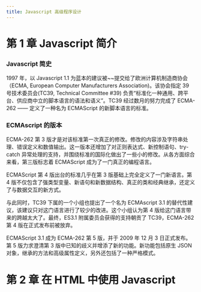 ```yaml
---
title: Javascript 高级程序设计
---
```


第 1 章 Javascript 简介
======================

### Javascript 简史

1997 年，以 Javascript 1.1 为蓝本的建议被~~提交给了欧洲计算机制造商协会（ECMA, European Computer Manufacturers Association)。该协会指定 39 号技术委员会(TC39, Technical Committee #39) 负责“标准化一种通用、跨平台、供应商中立的脚本语言的语法和语义”。TC39 经过数月的努力完成了 ECMA-262 —— 定义了一种名为 ECMAScript 的新脚本语言的标准。

### ECMAscript 的版本

ECMA-262 第 3 版才是对该标准第一次真正的修改。修改的内容涉及字符串处理、错误定义和数值输出。这一版本还增加了对正则表达式、新控制语句、try-catch 异常处理的支持，并围绕标准的国际化做出了一些小的修改。从各方面综合来看，第三版标志着 ECMAScript 成为了一门真正的编程语言。

ECMAScript 第 4 版出台的标准几乎在第 3 版基础上完全定义了一门新语言。第 4 版不仅包含了强类型变量、新语句和新数据结构、真正的类和经典继承，还定义了与数据交互的新方式。

与此同时，TC39 下属的一个小组也提出了一个名为 ECMAscript 3.1 的替代性建议，该建议只对这门语言进行了较少的改进。这个小组认为第 4 版给这门语言带来的跨越太大了。最终，ES3.1 附属委员会获得的支持朝贡了 TC39，ECMA-262 第 4 版在正式发布前被放弃。

ECMAScript 3.1 成为 ECMA-262 第 5 版，并于 2009 年 12 月 3 日正式发布。第 5 版力求澄清第 3 版中已知的歧义并增添了新的功能。新功能包括原生 JSON 对象，继承的方法和高级属性定义，另外还包括了一种严格模式。

第 2 章 在 HTML 中使用 Javascript
================================

### <script> 元素

按照传统的做法，所有 `<script>` 元素都应该放在页面的 `<head>` 元素中，这种做法的目的是把所有外部文件（包括 CSS 文件和 Javascript 文件）的引用都放在相同的地方。可是，在文档的 `<head>` 元素中包含所有 Javascript 文件，意味着必须等到全部 Javascript 代码都被下载、解析和执行完成以后，才能开始呈现页面的内容（浏览器在遇到 `<body>` 标签才开始呈现内容）。对于那些需要很多 Javascript 代码的页面来说，这无疑会导致浏览器在呈现页面时出现明显的延迟，而延迟期间的浏览器窗口将是一片空白。为了避免这个问题，现代 Web 应用程序一般把全部 Javascript 引用放在 `<body>` 元素中页面内容的后面。

第 3 章 基本概念
===============

### 标识符

所谓标识符，就是指变量、函数、属性的名字，或者函数的参数。标识符可以是按照下列格式规则组合起来的一个或多个字符：

- 第一个字符必须是一个字母、下划线或一个美元符号($)；
- 其它字符可以是字母、下划线、美元符号或数字。

### 变量

用 var 操作符定义的变量将成为定义该变量的作用域的局部变量；如果省略 var 操作符，则创建了一个全局变量。

### 数据类型

ECMAScript 中有 5 种基本数据类型：Undefined、Null、Boolean、Number 和 String。还有 1 种复杂数据类型 —— Object。

### typeof 操作符

对一个值使用 `typeof` 操作符可能返回下列某个字符串：

- "undefined" —— 如果这个值未定义或未初始化；
- "boolean" —— 如果这个值是布尔值；
- "string" —— 如果这个值是字符串；
- "number" —— 如果这个值是数值；
- "object" —— 如果这个值是对象或 null；
- "function" —— 如果这个值是函数。

### Undefined 类型

Undefined 类型只有一个值，即特殊的 `undefined`。在使用 `var` 声明变量但未对其初始化时，这个变量的值就是 `undefined`。

一般而言，不存在需要显式地把一个变量设置为 `undefined` 值得情况。字面值 `undefined` 的主要目的是用于比较，为了正式区分空对象指针与未经初始化的变量。

包含 `undefined` 值的变量和尚未定义的变量是不一样的，使用尚未定义的变量会导致一个错误。对于尚未声明过的变量，只能执行一项操作，即使用 `typeof` 操作符检测其数据类型。

对未初始化的变量执行 `typeof` 操作符会返回 `undefined` 值，对未声明的变量执行 `typeof` 操作符同样也会返回 `undefined` 值。

即使未初始化的变量会自动获得 undefined 值，但显式地初始化变量依然是明智的选择。如果能做到这一点，那么当 typeof 操作符返回 "undefined" 值时，我们就知道被检测的变量还没有被声明，而不是尚未初始化。

### Null 类型

Null 类型是第二个只有一个值的数据类型，这个特殊的值是 null。从逻辑角度看，null 值表示一个空对象指针，而这也正是使用 typeof 操作符检测 null 值时会返回 "object" 的原因。

如果定义的变量准备在将来用于保存对象，那么最好应该将变量初始化为 null 而不是其他值。这样一来，只要直接检查 null 值就可以知道相应的变量是否已经保存了一个对象的引用。


### Boolean 类型

Boolean 类型只有两个字面值：`true` 和 `false`。

需要注意的是，Boolean 类型的字面值 true 和 false 是区分大小写的。也就是说，True 和 False（以及其他的混合大小写形式）都不是 Boolean 值，而只是标识符。

虽然 Boolean 类型的字面值只有两个，但 ECMAScript 中所有类型的值都有与这两个 Boolean 值等价的值。要将一个值转换为其对应的 Boolean 值，可以调用转型函数 `Boolean()`：

    var message = "Hello world!"
    var messageAsBoolean = Boolean(message)

可以对任何数据类型的值调用 Boolean() 函数，而且总会返回一个 Boolean 值。至于返回的这个值是 true 还是 false，却决于要转换值得数据类型及其实际值。

    数据类型        转换为 true 的值       转换为 false 的值

    Boolean        true                   false
    String         任何非空字符串          ""
    Number         任何非0数值             0 和 NaN
    Object         任何对象                null
    Undefined      N/A                    undefined


### Number 类型

为支持各种数值类型，ECMAScript-262 定义了不同的数值字面量格式。

最基本的数值字面量格式是十进制整数。

    var intNum = 55     // 整数

除了以十进制表示外，整数还可以通过八进制或十六进制的字面值表示。其中，八进制字面值的第一位必须是 0，然后是八进制数字序列（0~7）。如果字面值中的数值超出了范围，那么前导零将被忽略，后面的数值将被当作十进制值解析。

    var octalNum1 = 070     // 八进制的 56
    var octalNum2 = 079     // 无效的八进制数值 —— 解析为 79

十六进制字面值的前两位必须是 0x，后跟任何十六进制数值（0~9 以及 A~F）。

在进行算术计算时，所有以八进制和十六进制表示的数值最终都被转换为十进制数值。

### 数值转换

有 3 个函数可以把非数值转换为数值：Number()、parseInt() 和 parseFloat()。第一个函数即转型函数 Number() 可以用于任何数据类型，而另外两个函数则专门用于把字符串转换成数值。

Number() 函数的转换规则如下：

- 如果是 Boolean 值，true 和 false 将分别被转换为 1 和 0。
- 如果是数字值，只是简单的传入和返回。
- 如果是 null 值，返回 0.
- 如果是 undefined，返回 NaN。
- 如果是字符串，遵循下列规则
    * 如果字符串中只包含数字，则将其转换为十进制数值，即 “1” 会变成 1，“123” 会变成 123，而 “011” 会变成 11（注意：前导的零被忽略了）；
    * 如果字符串中包含有效的浮点格式，如 "1.1"，则将其转换为对应的浮点数值（同样，也会忽略前导零）；
    * 如果字符串中包含有效的十六进制格式，例如 "0xf"，则将其转换为相同大小的十进制整数数值；
    * 如果字符串是空的，则将其转换为 0；
    * 如果字符串包含除上述格式之外的字符，则将其转换为 NaN。
- 如果是对象，则调用对象的 valueOf() 方法，然后依照前面的规则转换返回的值。如果转换的结果是 NaN，则调用对象的 toString() 方法，然后再次依照前面的规则转换返回的字符串值。

由于 Numnber() 函数在转换字符串时比较复杂而且不够合理，因此在处理整数的时候常用的是 parseInt() 函数。

使用 parseInt() 时应该为函数提供第二个参数：转换时使用过的基数：

    var num1 = parseInt("10", 2)    // 2
    var num2 = parseInt("10", 8)    // 8
    var num3 = parseInt("10", 10)   // 10
    var num4 = parseInt("10", 16)   // 16

由于 parseFloat() 只解析十进制数值，因此它没有用第二个参数制定基数的用法。

    var num1 = parseFloat("1234blue")   // 1234 (整数)
    var num2 = parseFloat("0xA")        // 0
    var num3 = parseFloat("22.5")       // 22.5

### String 类型

String 类型用于表示由零或多个 16 位 Unicode 字符组成的字符串序列，即字符串。字符串是不可变的。

### 字符串转换

要把一个值转换成字符串有两种方式。第一种是使用几乎每个值都有的 toString() 方法。但 null 和 undefined 值没有这个方法。

在不知道要转换的值是不是 null 或 undefined 的情况下，~~还可以使用转型函数 String()，这个函数能够将任何类型的值转换为字符串。String() 函数遵循下列转换规则：~~ （验证失败）

- 如果值有 toString() 方法，则调用该方法并返回相应的结果；
- 如果值是 null，则返回 "null"；
- 如果值是 undefined，则返回 "undefined".

### Object 类型

Object 对象是所有对象的基础。Object 的每个实例都具有下列属性和方法：

- constructor: 保存着用于创建当前对象的函数。
- hasOwnPropert(propertyName): 用于检查给定的属性在当前对象实例中（而不是在实例的原型中）是否存在。
- isPrototypeOf(object): 用于检查传入的对象是否是当前对象的原型。
- propertyIsEnumerabl(propertyName): 用于检查给定的属性是否能够使用 for-in 语句来枚举。
- toLocaleString(): 返回对象的字符串表示，该字符串与执行环境的地区对应。
- toString(): 返回对象的字符串表示。
- valueOf(): 返回对象的字符串、数值或布尔值表示。通常与 toString() 方法的返回值相同。

### 操作符

ECMA-262 描述了一组用于操作数据值的操作符，包括算术操作符、位操作符、关系操作符和相等操作符。ECMAScript 操作符的与众不同之处在于，他们能够使用于很多值，例如字符串、数字、布尔值，甚至对象。不过，在应用对象是，相应的操作符通常都会调用对象的 valueOf() 和（或） toStrin() 方法，以便取得可以操作的值。

### 一元加和减操作符

一元加操作符以一个加号(+)表示，放在数值前面，对数值不会产生任何影响。

不过，对非数值应用一元加操作符时，该操作会像 Number() 转型函数一样对这个值进行转换。换句话说，布尔值 false 和 true 将被转换为 0 和 1，字符串会按照一组特殊的规则进行解析，而对象是先条用他们的 valueOf() 和（或） toStrin() 方法，在转换得到的值。

### 逻辑非操作符

逻辑非操作符可以应用于任何值。无论这个值是什么数据类型，这个操作符都会返回一个布尔值。逻辑非操作符首先会将它的操作数转换为一个布尔值(`Boolean()`)，然后再对其求反。

### 逻辑与操作符

逻辑与操作可以应用于任何类型的操作数，而不仅仅是布尔值。在有一个操作数不是布尔值的情况下，逻辑与操作就不一定返回布尔值；此时，它遵循下列规则：

- 如果第一个操作数是的求值结果为 true，则返回第二个操作数；
- 如果有一个操作数为 null，则返回null；
- 如果有一个操作数为 undefined，则返回 undefined；
- 如果有一个操作数为 NaN，则返回 NaN；

逻辑与操作属于短路操作，即如果第一个操作数能够决定结果，那么就不会对第二个操作数求值。

### 逻辑或操作符

与逻辑与相似，如果有一个操作数不是布尔值，逻辑或也不一定返回布尔值。此时，它遵循下列规则：

- 如果第一个操作数的求值结果为 true，则返回第一个操作数；
- 如果第一个操作数的求值结果为 false，则返回第二个操作数；
- 如果两个操作数都是 null，则返回 null；
- 如果两个操作数都是 undefined，则返回 undefined；
- 如果两个操作数都是 NaN，则返回 NaN；

逻辑或操作符也是短路操作。

### 关系操作符

与 ECMAScript 中的其他操作符一样，当关系操作符的操作数使用了非数值时，也要进行数据转换或完成某些奇怪的操作。一下就是相应的规则：

- 如果两个操作数都是数值，则执行数值比较；
- 如果两个操作数都是字符串，则比较两个字符串对应的字符编码值；
- 如果一个操作数是数值，则将另一个操作数转换为一个数值(`Number()`)，然后执行数值比较；
- 如果一个操作数是对象，则调用这个对象的 valueOf() 方法，用得到的结果按照前面的规则执行比较。如果对象没有 valueOf() 方法，则调用 toString() 方法，用得到的结果按照前面的规则执行比较；
- 如果一个操作数是布尔值，则先将其转换为数值，然后再执行比较；
- 如果一个操作数是 NaN，结果是 false。

举例：

    "23" < "3"      // true, "3" 字符编码在"2"之前
    "23" < 3        // false, "23" 转为 23
    "a" < 3         // false, "a" 转为 NaN

### 相等操作符

相等和不相等，转换后再比较；全等和不全等，仅比较而不转换。

### if 语句

以下是 if 语句的用法：

    if (condition) statement1 else statement2

其中的 condition 可以是任意表达式；而且对这个表达式求值的结果不一定是布尔值。ECMAScript 会自动调用 Boolean() 转换函数将这个表达式的结果转换为一个布尔值。

### switch 语句

break 关键字会导致代码执行流跳出 switch 语句。如果省略 break 关键字，就会导致执行完当前 case 后，继续执行下一个 case。最后的 default 关键字用于在表达式不匹配前面任何一种情形的时候，执行机动代码。

通过为每个 case 后面添加一个 break 语句，就可以避免同时执行多个 case 代码的情况。如果确实需要混合几种情形，不要忘了在代码中添加注释，说明你是有意省略了 break 关键字：

    switch (i) {
        // 合并两种情形
        case 25:
        case 35:
            console.log("25 or 35")
            break
        case 45:
            console.log("45")
            break;
    }

switch 语句在比较值时使用的是全等操作符，因此不会发生类型转换。

### 函数

ECMAScript 函数的参数与大多数其他语言中函数的参数有所不同。ECMAScript 函数不介意传递进来多少个参数，也不在乎传进来参数是什么数据类型。也就是说，即便你定义的函数只接收两个参数，在调用这个函数时也未必一定要传递两个参数，可以传递一个、三个甚至不传递参数，而解析器永远不会有什么怨言。之所以会这样，原因是 ECMAScript 中的参数在内部是用一个数组来表示的。函数接收到的始终都是这个数组，而不关心数组中包含哪些参数。实际上，在函数体内可以通过 arguments 对象来访问这个参数数组，从而获取传递给函数的每一个参数。

其实，arguments 对象只是与数组类似（它并不是 Array 的实例），因为可以用方括号语法访问它的每一个元素，使用 length 属性来确定传进来多少个参数。
